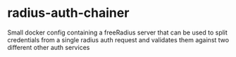 # radius-auth-chainer
Small docker config containing a freeRadius server that can be used to split credentials from a single radius auth request and validates them against two different other auth services
